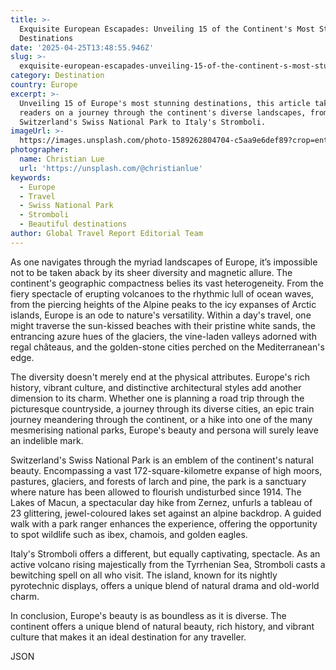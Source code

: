 ```yaml
---
title: >-
  Exquisite European Escapades: Unveiling 15 of the Continent's Most Stunning
  Destinations
date: '2025-04-25T13:48:55.946Z'
slug: >-
  exquisite-european-escapades-unveiling-15-of-the-continent-s-most-stunning-destinations
category: Destination
country: Europe
excerpt: >-
  Unveiling 15 of Europe's most stunning destinations, this article takes
  readers on a journey through the continent's diverse landscapes, from
  Switzerland's Swiss National Park to Italy's Stromboli.
imageUrl: >-
  https://images.unsplash.com/photo-1589262804704-c5aa9e6def89?crop=entropy&cs=tinysrgb&fit=max&fm=jpg&ixid=M3w3Mzk5OTB8MHwxfHNlYXJjaHwzfHxFdXJvcGV8ZW58MHwwfHx8MTc0NjI3NDY4OHww&ixlib=rb-4.0.3&q=80&w=1080
photographer:
  name: Christian Lue
  url: 'https://unsplash.com/@christianlue'
keywords:
  - Europe
  - Travel
  - Swiss National Park
  - Stromboli
  - Beautiful destinations
author: Global Travel Report Editorial Team
---
```

As one navigates through the myriad landscapes of Europe, it’s impossible not to be taken aback by its sheer diversity and magnetic allure. The continent's geographic compactness belies its vast heterogeneity. From the fiery spectacle of erupting volcanoes to the rhythmic lull of ocean waves, from the piercing heights of the Alpine peaks to the icy expanses of Arctic islands, Europe is an ode to nature's versatility. Within a day's travel, one might traverse the sun-kissed beaches with their pristine white sands, the entrancing azure hues of the glaciers, the vine-laden valleys adorned with regal châteaus, and the golden-stone cities perched on the Mediterranean's edge.

The diversity doesn't merely end at the physical attributes. Europe's rich history, vibrant culture, and distinctive architectural styles add another dimension to its charm. Whether one is planning a road trip through the picturesque countryside, a journey through its diverse cities, an epic train journey meandering through the continent, or a hike into one of the many mesmerising national parks, Europe's beauty and persona will surely leave an indelible mark.

Switzerland's Swiss National Park is an emblem of the continent's natural beauty. Encompassing a vast 172-square-kilometre expanse of high moors, pastures, glaciers, and forests of larch and pine, the park is a sanctuary where nature has been allowed to flourish undisturbed since 1914. The Lakes of Macun, a spectacular day hike from Zernez, unfurls a tableau of 23 glittering, jewel-coloured lakes set against an alpine backdrop. A guided walk with a park ranger enhances the experience, offering the opportunity to spot wildlife such as ibex, chamois, and golden eagles.

Italy's Stromboli offers a different, but equally captivating, spectacle. As an active volcano rising majestically from the Tyrrhenian Sea, Stromboli casts a bewitching spell on all who visit. The island, known for its nightly pyrotechnic displays, offers a unique blend of natural drama and old-world charm.

In conclusion, Europe's beauty is as boundless as it is diverse. The continent offers a unique blend of natural beauty, rich history, and vibrant culture that makes it an ideal destination for any traveller.

JSON
